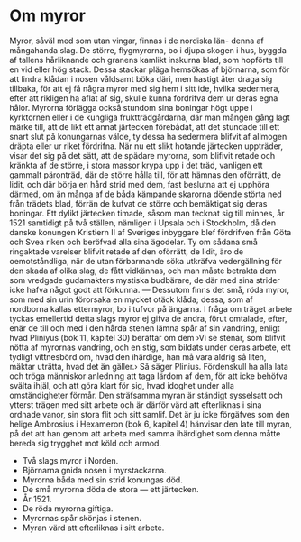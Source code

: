 # Om myror

Myror, såväl med som utan vingar, finnas i de nordiska län- denna af mångahanda slag. De större, flygmyrorna, bo i djupa skogen i hus, byggda af tallens hårliknande och granens kamlikt inskurna blad, som hopförts till en vid eller hög stack. Dessa stackar pläga hemsökas af björnarna, som för att lindra klådan i nosen våldsamt böka däri, men hastigt åter draga sig tillbaka, för att ej få några myror med sig hem i sitt ide, hvilka sedermera, efter att rikligen ha aflat af sig, skulle kunna fordrifva dem ur deras egna hålor. Myrorna förlägga också stundom sina boningar högt uppe i kyrktornen eller i de kungliga fruktträdgårdarna, där man mången gång lagt märke till, att de likt ett annat järtecken förebådat, att det stundade till ett snart slut på konungarnas välde, ty dessa ha sedermera blifvit af allmogen dräpta eller ur riket fördrifna. När nu ett slikt hotande järtecken uppträder, visar det sig på det sätt, att de spädare myrorna, som blifivit retade och kränkta af de större, i stora massor krypa upp i det träd, vanligen ett gammalt päronträd, där de större hålla till, för att hämnas den oförrätt, de lidit, och där börja en hård strid med dem, fast beslutna att ej upphöra därmed, om än många af de båda kämpande skarorna döende störta ned från trädets blad, förrän de kufvat de större och bemäktigat sig deras boningar. Ett dylikt järtecken timade, såsom man tecknat sig till minnes, år 1521 samtidigt på två ställen, nämligen i Upsala och i Stockholm, då den danske konungen Kristiern II af Sveriges inbyggare blef fördrifven från Göta och Svea riken och beröfvad alla sina ägodelar. Ty om sådana små ringaktade varelser blifvit retade af den oförrätt, de lidit, äro de oemotståndliga, när de utan förbarmande söka utkräfva vedergällning för den skada af olika slag, de fått vidkännas, och man måste betrakta dem som vredgade gudamakters mystiska budbärare, de där med sina strider icke hafva något godt att förkunna. — Dessutom finns det små, röda myror, som med sin urin förorsaka en mycket otäck klåda; dessa, som af nordborna kallas ettermyror, bo i tufvor på ängarna. I fråga om träget arbete tyckas emellertid detta slags myror ej gifva de andra, förut omtalade, efter, enär de till och med i den hårda stenen lämna spår af sin vandring, enligt hvad Pliniyus (bok 11, kapitel 30) berättar om dem ›Vi se stenar, som blifvit nötta af myrornas vandring, och en stig, som bildats under deras arbete, ett tydligt vittnesbörd om, hvad den ihärdige, han må vara aldrig så liten, mäktar uträtta, hvad det än gäller.› Så säger Plinius. Fördenskull ha alla lata och tröga människor anledning att taga lärdom af dem, för att icke behöfva svälta ihjäl, och att göra klart för sig, hvad idoghet under alla omständigheter förmår. Den sträfsamma myran är ständigt sysselsatt och ytterst trägen med sitt arbete och är därför värd att efterliknas i sina ordnade vanor, sin stora flit och sitt samlif. Det är ju icke förgäfves som den helige Ambrosius i Hexameron (bok 6, kapitel 4) hänvisar den late till myran, på det att han genom att arbeta med samma ihärdighet som denna måtte bereda sig trygghet mot köld och armod.

- Två slags myror i Norden.
- Björnarna gnida nosen i myrstackarna.
- Myrorna båda med sin strid konungas död.
- De små myrorna döda de stora — ett järtecken.
- År 1521.
- De röda myrorna giftiga.
- Myrornas spår skönjas i stenen.
- Myran värd att efterliknas i sitt arbete.